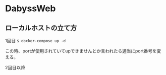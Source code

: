 # DabyssWeb

## ローカルホストの立て方

1回目
`$ docker-compose up -d`

この時、portが使用されていてupできませんとか言われたら適当にport番号を変える。

2回目以降
